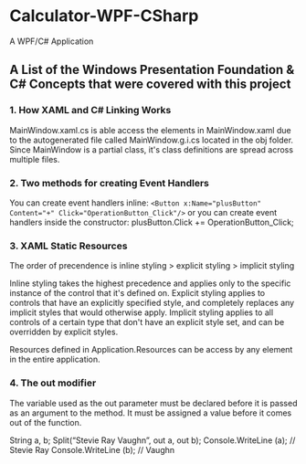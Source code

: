 # Calculator-WPF-CSharp
A WPF/C# Application

## A List of the Windows Presentation Foundation & C# Concepts that were covered with this project

### 1. How XAML and C# Linking Works
MainWindow.xaml.cs is able access the elements in MainWindow.xaml due to the autogenerated file 
called MainWindow.g.i.cs located in the obj folder. Since MainWindow is a partial class, it's 
class definitions are spread across multiple files.

### 2. Two methods for creating Event Handlers
You can create event handlers inline: `<Button x:Name="plusButton" Content="+" Click="OperationButton_Click"/>` or
you can create event handlers inside the constructor: plusButton.Click += OperationButton_Click;

### 3. XAML Static Resources
The order of precendence is inline styling > explicit styling > implicit styling

Inline styling takes the highest precedence and applies only to the specific instance of the control that it's 
defined on.
Explicit styling applies to controls that have an explicitly specified style, and completely replaces any 
implicit styles that would otherwise apply.
Implicit styling applies to all controls of a certain type that don't have an explicit style set, and can be 
overridden by explicit styles.

Resources defined in Application.Resources can be access by any element in the entire application.

### 4. The out modifier
The variable used as the out parameter must be declared before it is passed as an argument to the method.
It must be assigned a value before it comes out of the function.

String a, b;
Split(“Stevie Ray Vaughn”, out a, out b);
Console.WriteLine (a); // Stevie Ray
Console.WriteLine (b); // Vaughn
